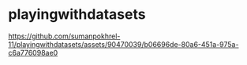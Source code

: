 # playingwithdatasets

https://github.com/sumanpokhrel-11/playingwithdatasets/assets/90470039/b06696de-80a6-451a-975a-c6a776098ae0

